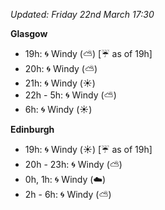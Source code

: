 *Updated: Friday 22nd March 17:30*

**Glasgow**

* 19h: :cyclone: Windy (:partly_sunny:) [:umbrella: as of 19h]
* 20h: :cyclone: Windy (:partly_sunny:)
* 21h: :cyclone: Windy (:sunny:)
* 22h - 5h: :cyclone: Windy (:partly_sunny:)
* 6h: :cyclone: Windy (:sunny:)

**Edinburgh**

* 19h: :cyclone: Windy (:sunny:) [:umbrella: as of 19h]
* 20h - 23h: :cyclone: Windy (:partly_sunny:)
* 0h, 1h: :cyclone: Windy (:cloud:)
* 2h - 6h: :cyclone: Windy (:partly_sunny:)
